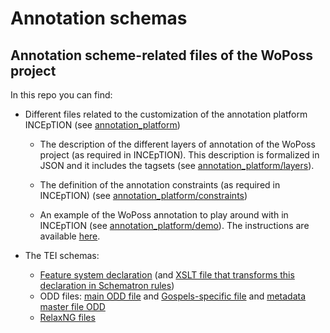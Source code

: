 # Annotation schemas
## Annotation scheme-related files of the WoPoss project

In this repo you can find:

- Different files related to the customization of the annotation platform INCEpTION (see [annotation_platform](https://github.com/WoPoss/annotation-schemes/tree/master/annotation_platform))

	- The description of the different layers of annotation of the WoPoss project (as required in INCEpTION). This description is formalized in JSON and it includes the tagsets (see [annotation_platform/layers](https://github.com/WoPoss/annotation-schemes/tree/master/annotation_platform/layers)).

	- The definition of the annotation constraints (as required in INCEpTION) (see [annotation_platform/constraints](https://github.com/WoPoss/annotation-schemes/tree/master/annotation_platform/constraints))

	- An example of the WoPoss annotation to play around with in INCEpTION (see [annotation_platform/demo](https://github.com/WoPoss/annotation-schemes/tree/master/annotation_platform/demo)). The instructions are available [here](http://woposs.unil.ch/db.php).

- The TEI schemas:
	- [Feature system declaration](https://github.com/WoPoss-project/annotation-schemes/blob/master/FSD/fsDecl-to-Schematron.xsl) (and [XSLT file that transforms this declaration in Schematron rules](https://github.com/WoPoss-project/annotation-schemes/blob/master/FSD/fsDecl-to-Schematron.xsl))
	- ODD files: [main ODD file](https://github.com/WoPoss-project/annotation-schemes/blob/master/schemas/tei_woposs.odd) and [Gospels-specific file](https://github.com/WoPoss-project/annotation-schemes/blob/master/schemas/tei_woposs_gospels.odd) and [metadata master file ODD](https://github.com/WoPoss-project/annotation-schemes/blob/master/schemas/tei_woposs_metadata.odd)
 	- [RelaxNG files](https://github.com/WoPoss-project/annotation-schemes/tree/master/schemas/out)
